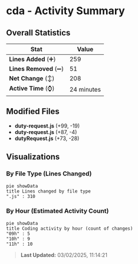 # cda - Activity Summary 

## Overall Statistics

| Stat                   | Value                                                             |
| ---------------------- | ----------------------------------------------------------------- |
| **Lines Added** (➕)   | 259                                          |
| **Lines Removed** (➖) | 51                                        |
| **Net Change** (↕)    | 208                |
| **Active Time** (⌚)   | 24 minutes |


## Modified Files
- **duty-request.js** (+99, -19)
- **duty-request.js** (+87, -4)
- **dutyRequest.js** (+73, -28)

## Visualizations

### By File Type (Lines Changed)

```mermaid
pie showData
title Lines changed by file type
".js" : 310
```

### By Hour (Estimated Activity Count)

```mermaid
pie showData
title Coding activity by hour (count of changes)
"09h" : 5
"10h" : 9
"11h" : 10
```


> **Last Updated:** 03/02/2025, 11:14:21